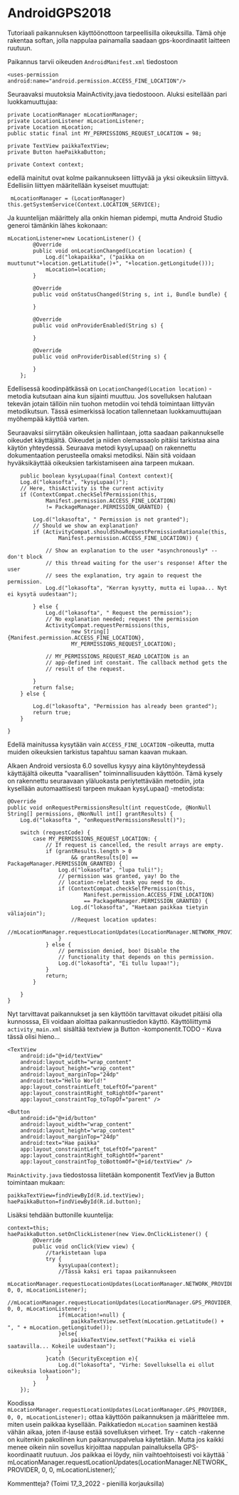 # AndroidGPS2018

Tutoriaali paikannuksen käyttöönottoon tarpeellisilla oikeuksilla. Tämä ohje rakentaa softan, jolla nappulaa painamalla saadaan gps-koordinaatit laitteen ruutuun.

Paikannus tarvii oikeuden `AndroidManifest.xml` tiedostoon


    <uses-permission android:name="android.permission.ACCESS_FINE_LOCATION"/>

Seuraavaksi muutoksia MainActivity.java tiedostooon. Aluksi esitellään pari luokkamuuttujaa:

    private LocationManager mLocationManager;
    private LocationListener mLocationListener;
    private Location mLocation;
    public static final int MY_PERMISSIONS_REQUEST_LOCATION = 98;

    private TextView paikkaTextView;
    private Button haePaikkaButton;

    private Context context;

edellä mainitut ovat kolme paikannukseen liittyvää ja yksi oikeuksiin liittyvä.
Edellisiin liittyen määritellään kyseiset muuttujat:

     mLocationManager = (LocationManager) this.getSystemService(Context.LOCATION_SERVICE);

Ja kuuntelijan määrittely alla onkin hieman pidempi, mutta Android Studio generoi tämänkin lähes kokonaan:

    mLocationListener=new LocationListener() {
            @Override
            public void onLocationChanged(Location location) {
                Log.d("lokapaikka", ("paikka on muuttunut"+location.getLatitude()+", "+location.getLongitude()));
                mLocation=location;
            }

            @Override
            public void onStatusChanged(String s, int i, Bundle bundle) {

            }

            @Override
            public void onProviderEnabled(String s) {

            }

            @Override
            public void onProviderDisabled(String s) {

            }
        };

Edellisessä koodinpätkässä on `LocationChanged(Location location)` -metodia kutsutaan aina kun sijainti muuttuu. Jos sovelluksen halutaan tekevän jotain tällöin niin tuohon metodiin voi tehdä toimintaan liittyvän metodikutsun. Tässä esimerkissä location tallennetaan luokkamuuttujaan myöhempää käyttöä varten.

Seuraavaksi siirrytään oikeuksien hallintaan, jotta saadaan paikannukselle oikeudet käyttäjältä. Oikeudet ja niiden olemassaolo pitäisi tarkistaa aina käytön yhteydessä. Seuraava metodi kysyLupaa() on rakennettu dokumentaation perusteella omaksi metodiksi. Näin sitä voidaan hyväksikäyttää oikeuksien tarkistamiseen aina tarpeen mukaan.

        public boolean kysyLupaa(final Context context){
        Log.d("lokasofta", "kysyLupaa()");
        // Here, thisActivity is the current activity
        if (ContextCompat.checkSelfPermission(this,
                Manifest.permission.ACCESS_FINE_LOCATION)
                != PackageManager.PERMISSION_GRANTED) {

            Log.d("lokasofta", " Permission is not granted");
            // Should we show an explanation?
            if (ActivityCompat.shouldShowRequestPermissionRationale(this,
                    Manifest.permission.ACCESS_FINE_LOCATION)) {

                // Show an explanation to the user *asynchronously* -- don't block
                // this thread waiting for the user's response! After the user
                // sees the explanation, try again to request the permission.
                Log.d("lokasofta", "Kerran kysytty, mutta ei lupaa... Nyt ei kysytä uudestaan");

            } else {
                Log.d("lokasofta", " Request the permission");
                // No explanation needed; request the permission
                ActivityCompat.requestPermissions(this,
                        new String[]{Manifest.permission.ACCESS_FINE_LOCATION},
                        MY_PERMISSIONS_REQUEST_LOCATION);

                // MY_PERMISSIONS_REQUEST_READ_LOCATION is an
                // app-defined int constant. The callback method gets the
                // result of the request.

            }
            return false;
        } else {

            Log.d("lokasofta", "Permission has already been granted");
            return true;
        }

    }

Edellä mainitussa kysytään vain `ACCESS_FINE_LOCATION` -oikeutta, mutta muiden oikeuksien tarkistus tapahtuu saman kaavan mukaan.

Alkaen Android versiosta 6.0 sovellus kysyy aina käytönyhteydessä käyttäjältä oikeutta "vaarallisen" toiminnallisuuden käyttöön. Tämä kysely on rakennettu seuraavaan yläluokasta periytettävään metodiin, jota kysellään automaattisesti tarpeen mukaan kysyLupaa() -metodista:

    @Override
    public void onRequestPermissionsResult(int requestCode, @NonNull String[] permissions, @NonNull int[] grantResults) {
        Log.d("lokasofta ", "onRequestPermissionsResult()");

        switch (requestCode) {
            case MY_PERMISSIONS_REQUEST_LOCATION: {
                // If request is cancelled, the result arrays are empty.
                if (grantResults.length > 0
                        && grantResults[0] == PackageManager.PERMISSION_GRANTED) {
                    Log.d("lokasofta", "lupa tuli!");
                    // permission was granted, yay! Do the
                    // location-related task you need to do.
                    if (ContextCompat.checkSelfPermission(this,
                            Manifest.permission.ACCESS_FINE_LOCATION)
                            == PackageManager.PERMISSION_GRANTED) {
                        Log.d("lokasofta", "Haetaan paikkaa tietyin väliajoin");
                        //Request location updates:
                        //mLocationManager.requestLocationUpdates(LocationManager.NETWORK_PROVIDER,0,0,mLocationListener);
                    }
                } else {
                    // permission denied, boo! Disable the
                    // functionality that depends on this permission.
                    Log.d("lokasofta", "Ei tullu lupaa!");
                }
                return;
            }

        }
    }

Nyt tarvittavat paikannukset ja sen käyttöön tarvittavat oikudet pitäisi olla kunnosssa, Eli voidaan aloittaa paikannustiedon käyttö. 
Käyttöliittymä `activity_main.xml` sisältää textview ja Button -komponentit.TODO - Kuva tässä olisi hieno...

    <TextView
        android:id="@+id/textView"
        android:layout_width="wrap_content"
        android:layout_height="wrap_content"
        android:layout_marginTop="24dp"
        android:text="Hello World!"
        app:layout_constraintLeft_toLeftOf="parent"
        app:layout_constraintRight_toRightOf="parent"
        app:layout_constraintTop_toTopOf="parent" />

    <Button
        android:id="@+id/button"
        android:layout_width="wrap_content"
        android:layout_height="wrap_content"
        android:layout_marginTop="24dp"
        android:text="Hae paikka"
        app:layout_constraintLeft_toLeftOf="parent"
        app:layout_constraintRight_toRightOf="parent"
        app:layout_constraintTop_toBottomOf="@+id/textView" />

`MainActivity.java` tiedostossa liitetään komponentit TextViev ja Button toimintaan mukaan:

    paikkaTextView=findViewById(R.id.textView);
    haePaikkaButton=findViewById(R.id.button);

Lisäksi tehdään buttonille kuuntelija:

    context=this; 
    haePaikkaButton.setOnClickListener(new View.OnClickListener() {
            @Override
            public void onClick(View view) {
                //tarkistetaan lupa
                try {
                    kysyLupaa(context);
                    //Tässä kaksi eri tapaa paikannukseen
                    mLocationManager.requestLocationUpdates(LocationManager.NETWORK_PROVIDER, 0, 0, mLocationListener);
                    //mLocationManager.requestLocationUpdates(LocationManager.GPS_PROVIDER, 0, 0, mLocationListener);
                    if(mLocation!=null) {
                        paikkaTextView.setText(mLocation.getLatitude() + ", " + mLocation.getLongitude());
                    }else{
                        paikkaTextView.setText("Paikka ei vielä saatavilla... Kokeile uudestaan");
                    }
                }catch (SecurityException e){
                    Log.d("lokasofta", "Virhe: Sovelluksella ei ollut oikeuksia lokaatioon");
                }
            }
        });

Koodissa `mLocationManager.requestLocationUpdates(LocationManager.GPS_PROVIDER, 0, 0, mLocationListener);` ottaa käyttöön paikannuksen ja määrittelee mm. miten usein paikkaa kysellään. Paikkatiedon `mLocation` saaminen kestää vähän aikaa, joten if-lause estää sovelluksen virheet. Try - catch -rakenne on kuitenkin pakollinen kun paikannuspalvelua käytetään. Mutta jos kaikki menee oikein niin sovellus kirjoittaa nappulan painalluksella GPS-koordinaatit ruutuun. Jos paikkaa ei löydy, niin vaihtoehtoisesti voi käyttää ` mLocationManager.requestLocationUpdates(LocationManager.NETWORK_PROVIDER, 0, 0, mLocationListener);´


Kommentteja?
(Toimi 17_3_2022 - pienillä korjauksilla)